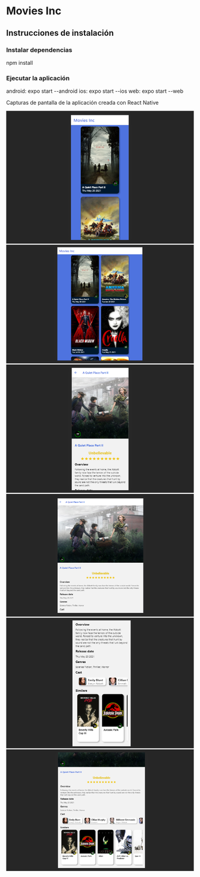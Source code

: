 # Movies Inc

## Instrucciones de instalación

### Instalar dependencias 
npm install 

### Ejecutar la aplicación
android: expo start --android
ios: expo start --ios
web: expo start --web



Capturas de pantalla de la aplicación creada con React Native

![image](https://github.com/CesarAOrtiz/movies-react-native/blob/main/capturas/Home%20Mobile.png)
![image](https://github.com/CesarAOrtiz/movies-react-native/blob/main/capturas/Home%20Tablet.png)
![image](https://github.com/CesarAOrtiz/movies-react-native/blob/main/capturas/Detalle%20Mobile.png)
![image](https://github.com/CesarAOrtiz/movies-react-native/blob/main/capturas/Detalle%20Tablet.png)
![image](https://github.com/CesarAOrtiz/movies-react-native/blob/main/capturas/Detalle%20Mobile%202.png)
![image](https://github.com/CesarAOrtiz/movies-react-native/blob/main/capturas/Detalle%20Tablet%202.png)
